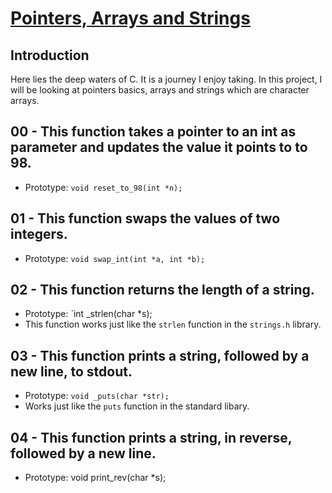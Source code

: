 # <ins>Pointers, Arrays and Strings</ins>

## Introduction
Here lies the deep waters of C. It is a journey I enjoy taking. In this project, I will be looking at pointers basics, arrays and strings which are character arrays.

## 00 - This function takes a pointer to an int as parameter and updates the value it points to to 98.
- Prototype: `void reset_to_98(int *n);`

## 01 -  This function swaps the values of two integers.
- Prototype: `void swap_int(int *a, int *b);`

## 02 - This function returns the length of a string.
- Prototype: `int _strlen(char *s);
- This function works just like the `strlen` function in the `strings.h` library.

## 03 - This function prints a string, followed by a new line, to stdout.
- Prototype: `void _puts(char *str);`
- Works just like the `puts` function in the standard libary.

## 04 - This function prints a string, in reverse, followed by a new line.
- Prototype: void print_rev(char *s);